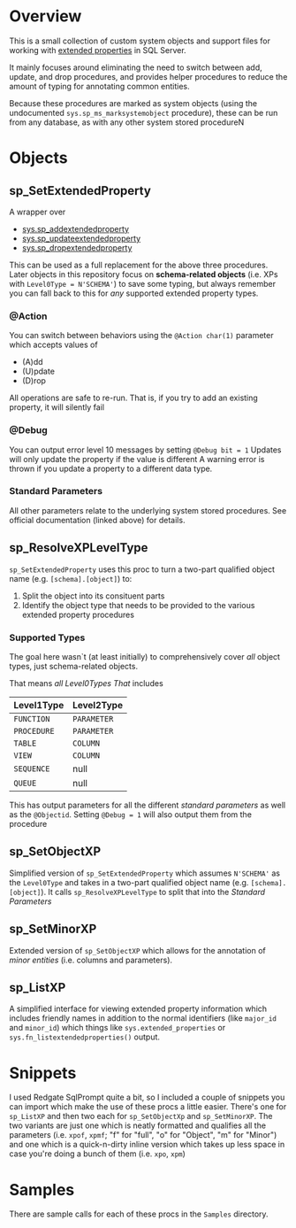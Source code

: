 # Overview
This is a small collection of custom system objects and support files for working with <a href="https://docs.microsoft.com/en-us/sql/relational-databases/system-catalog-views/extended-properties-catalog-views-sys-extended-properties?view=sql-server-ver15">extended properties</a> in SQL Server.

It mainly focuses around eliminating the need to switch between add, update, and drop procedures, and provides helper procedures to reduce the amount of typing for annotating common entities.

Because these procedures are marked as system objects (using the undocumented `sys.sp_ms_marksystemobject` procedure), these can be run from any database, as with any other system stored procedureN

# Objects
## sp_SetExtendedProperty
A wrapper over 
* <a href="https://docs.microsoft.com/en-us/sql/relational-databases/system-stored-procedures/sp-addextendedproperty-transact-sql?view=sql-server-ver15">sys.sp_addextendedproperty</a>
* <a href="https://docs.microsoft.com/en-us/sql/relational-databases/system-stored-procedures/sp-updateextendedproperty-transact-sql?view=sql-server-ver15">sys.sp_updateextendedproperty</a>
* <a href="https://docs.microsoft.com/en-us/sql/relational-databases/system-stored-procedures/sp-dropextendedproperty-transact-sql?view=sql-server-ver15">sys.sp_dropextendedproperty</a>

This can be used as a full replacement for the above three procedures. Later objects in this repository focus on **schema-related objects** (i.e. XPs with `Level0Type = N'SCHEMA'`) to save some typing, but always remember you can fall back to this for *any* supported extended property types.
### @Action
You can switch between behaviors using the `@Action char(1)` parameter which accepts values of 
* (A)dd
* (U)pdate
* (D)rop

All operations are safe to re-run. That is, if you try to add an existing property, it will silently fail
### @Debug
You can output error level 10 messages by setting `@Debug bit = 1` 
Updates will only update the property if the value is different
A warning error is thrown if you update a property to a different data type.

### Standard Parameters
All other parameters relate to the underlying system stored procedures. See official documentation (linked above) for details.

## sp_ResolveXPLevelType
`sp_SetExtendedProperty` uses this proc to turn a two-part qualified object name (e.g. `[schema].[object]`) to:
1. Split the object into its consituent parts
2. Identify the object type that needs to be provided to the various extended property procedures

### Supported Types
The goal here wasn`t (at least initially) to comprehensively cover *all* object types, just schema-related objects. 

That means *all Level0Types That* includes

Level1Type | Level2Type
---|---
`FUNCTION`|`PARAMETER`
`PROCEDURE`|`PARAMETER`
`TABLE`|`COLUMN` 
`VIEW`|`COLUMN` 
`SEQUENCE`|null 
`QUEUE`|null

This has output parameters for all the different *standard parameters* as well as the `@Objectid`. 
Setting `@Debug = 1` will also output them from the procedure

## sp_SetObjectXP
Simplified version of `sp_SetExtendedProperty` which assumes `N'SCHEMA'` as the `Level0Type` and takes in a two-part qualified object name (e.g. `[schema].[object]`). It calls `sp_ResolveXPLevelType` to split that into the *Standard Parameters*

## sp_SetMinorXP
Extended version of `sp_SetObjectXP` which allows for the annotation of *minor entities* (i.e. columns and parameters).

## sp_ListXP
A simplified interface for viewing extended property information which includes friendly names in addition to the normal identifiers (like `major_id` and `minor_id`) which things like `sys.extended_properties` or `sys.fn_listextendedproperties()` output.

# Snippets
I used Redgate SqlPrompt quite a bit, so I included a couple of snippets you can import which make the use of these procs a little easier. There's one for `sp_ListXP` and then two each for `sp_SetObjectXp` and `sp_SetMinorXP`. The two variants are just one which is neatly formatted and qualifies all the parameters (i.e. `xpof`, `xpmf`; "f" for "full", "o" for "Object", "m" for "Minor") and one which is a quick-n-dirty inline version which takes up less space in case you're doing a bunch of them (i.e. `xpo`, `xpm`)

# Samples
There are sample calls for each of these procs in the `Samples` directory.